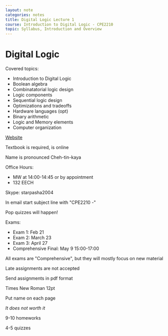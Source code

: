```yaml
---
layout: note
categories: notes
title: Digital Logic Lecture 1
course: Introduction to Digital Logic - CPE2210
topic: Syllabus, Introduction and Overview
---
```

# Digital Logic
Covered topics:
- Introduction to Digital Logic
- Boolean algebra
- Combinatatorial logic design
- Logic components
- Sequential logic design
- Optimizations and tradeoffs
- Hardware languages (opt)
- Binary arithmetic
- Logic and Memory elements
- Computer organization

[Website](http://web.mst.edu/~cetinkayae/teaching/CPE2210Spring2018)

Textbook is required, is online

Name is pronounced Cheh-tin-kaya

Office Hours: 
- MW at 14:00-14:45 or by appointment
- 132 EECH

Skype: starpasha2004

In email start subject line with "CPE2210 -"

Pop quizzes will happen!

Exams:
  - Exam 1: Feb 21
  - Exam 2: March 23
  - Exam 3: April 27
  - Comprehensive Final: May 9 15:00-17:00

All exams are "Comprehensive", but they will mostly focus on new material

Late assignments are not accepted

Send assignments in pdf format

Times New Roman 12pt

Put name on each page

*It does not worth it*

9-10 homeworks

4-5 quizzes
